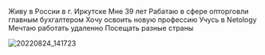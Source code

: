 Живу в России в г. Иркутске
Мне 39 лет
Рабатаю в сфере опторговли главным бухгалтером
Хочу освоить новую профессию
Учусь в Netology
Мечтаю работать удаленно
Посещать разные страны

![20220824_141723](https://user-images.githubusercontent.com/127598542/234304021-808c0361-3b7e-4c97-95c1-9a1b587be427.jpg)

